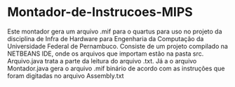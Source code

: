 # Montador-de-Instrucoes-MIPS
Este montador gera um arquivo .mif para o quartus para uso no projeto da disciplina de Infra de Hardware para Engenharia da Computação da Universidade Federal de Pernambuco.
Consiste de um projeto compilado na NETBEANS IDE, onde os arquivos que importam estão na pasta src.
Arquivo.java trata a parte da leitura do arquivo .txt.
Já a o arquivo Montador.java gera o arquivo .mif binário de acordo com as instruções que foram digitadas no arquivo Assembly.txt
